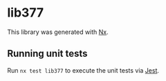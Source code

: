 # lib377

This library was generated with [Nx](https://nx.dev).

## Running unit tests

Run `nx test lib377` to execute the unit tests via [Jest](https://jestjs.io).
